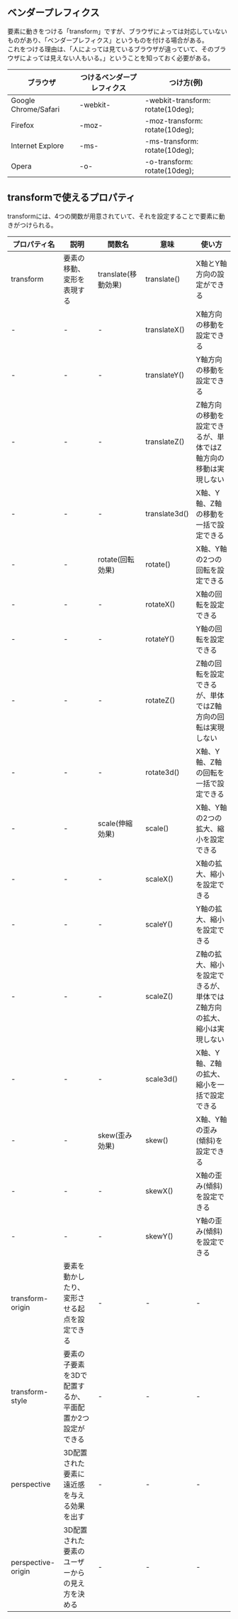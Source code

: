 ## ベンダープレフィクス
要素に動きをつける「transform」ですが、ブラウザによっては対応していないものがあり、「ベンダープレフィクス」というものを付ける場合がある。<br>
これをつける理由は、「人によっては見ているブラウザが違っていて、そのブラウザによっては見えない人もいる。」ということを知っておく必要がある。

| ブラウザ | つけるベンダープレフィクス | つけ方(例) |
|-|-|-|
| Google Chrome/Safari | -webkit- | -webkit-transform: rotate(10deg); |
| Firefox | -moz- | -moz-transform: rotate(10deg); |
| Internet Explore | -ms- | -ms-transform: rotate(10deg); |
| Opera | -o- | -o-transform: rotate(10deg); |

## transformで使えるプロパティ
transformには、4つの関数が用意されていて、それを設定することで要素に動きがつけられる。

| プロパティ名 | 説明 |	関数名 |	意味 | 使い方 |
|-|-|-|-|-|
| transform | 要素の移動、変形を表現する | translate(移動効果) | translate() | X軸とY軸方向の設定ができる |
|-|-|-| translateX() | X軸方向の移動を設定できる |
|-|-|-| translateY() | Y軸方向の移動を設定できる |
|-|-|-| translateZ() | Z軸方向の移動を設定できるが、単体ではZ軸方向の移動は実現しない |
|-|-|-| translate3d() | X軸、Y軸、Z軸の移動を一括で設定できる |
|-|-| rotate(回転効果) | rotate() | X軸、Y軸の2つの回転を設定できる |
|-|-|-| rotateX() | X軸の回転を設定できる |
|-|-|-| rotateY() | Y軸の回転を設定できる |
|-|-|-| rotateZ() | Z軸の回転を設定できるが、単体ではZ軸方向の回転は実現しない |
|-|-|-| rotate3d() | X軸、Y軸、Z軸の回転を一括で設定できる |
|-|-| scale(伸縮効果) | scale() | X軸、Y軸の2つの拡大、縮小を設定できる |
|-|-|-| scaleX() | X軸の拡大、縮小を設定できる |
|-|-|-| scaleY() | Y軸の拡大、縮小を設定できる |
|-|-|-| scaleZ() | Z軸の拡大、縮小を設定できるが、単体ではZ軸方向の拡大、縮小は実現しない |
|-|-|-| scale3d() | X軸、Y軸、Z軸の拡大、縮小を一括で設定できる |
|-|-| skew(歪み効果) | skew() | X軸、Y軸の歪み(傾斜)を設定できる |
|-|-|-| skewX() | X軸の歪み(傾斜)を設定できる |
|-|-|-| skewY() | Y軸の歪み(傾斜)を設定できる |
| transform-origin | 要素を動かしたり、変形させる起点を設定できる |-|-|-|
| transform-style | 要素の子要素を3Dで配置するか、平面配置か2つ設定ができる |-|-|-|
| perspective | 3D配置された要素に遠近感を与える効果を出す |-|-|-|
| perspective-origin | 3D配置された要素のユーザーからの見え方を決める |-|-|-|
